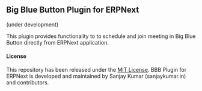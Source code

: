 ## Big Blue Button Plugin for ERPNext
(under development)

This plugin provides functionality to to schedule and join meeting in Big Blue Button directly from ERPNext application.

#### License
This repository has been released under the [MIT License](LICENSE).
BBB Plugin for ERPNext is developed and maintained by Sanjay Kumar (sanjaykumar.in) and contributors.

